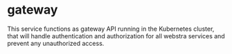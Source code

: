 # gateway
This service functions as gateway API running in the Kubernetes cluster, that will handle authentication and authorization for all webstra services and prevent any unauthorized access.

